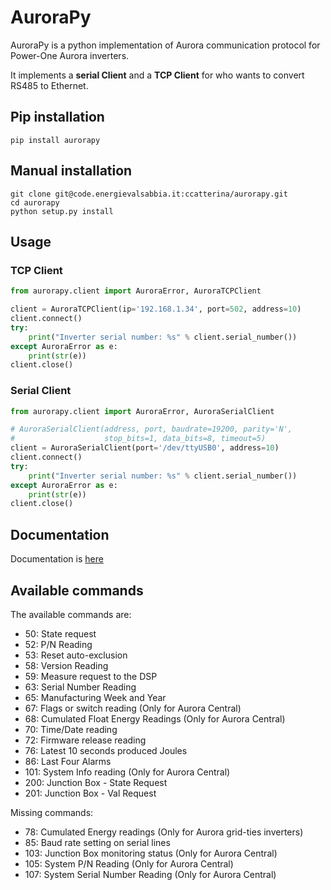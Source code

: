 # AuroraPy
AuroraPy is a python implementation of Aurora communication protocol for Power-One Aurora inverters.

It implements a **serial Client** and a **TCP Client** for who wants to convert RS485 to Ethernet.

## Pip installation
```
pip install aurorapy
```

## Manual installation
```
git clone git@code.energievalsabbia.it:ccatterina/aurorapy.git
cd aurorapy
python setup.py install
```

## Usage

### TCP Client
```python
from aurorapy.client import AuroraError, AuroraTCPClient

client = AuroraTCPClient(ip='192.168.1.34', port=502, address=10)
client.connect()
try:
    print("Inverter serial number: %s" % client.serial_number())
except AuroraError as e:
    print(str(e))
client.close()
```

### Serial Client
```python
from aurorapy.client import AuroraError, AuroraSerialClient

# AuroraSerialClient(address, port, baudrate=19200, parity='N',
#                    stop_bits=1, data_bits=8, timeout=5)
client = AuroraSerialClient(port='/dev/ttyUSB0', address=10)
client.connect()
try:
    print("Inverter serial number: %s" % client.serial_number())
except AuroraError as e:
    print(str(e))
client.close()
```

## Documentation
Documentation is [here](docs/docs.md)

## Available commands

The available commands are:

* 50: State request
* 52: P/N Reading
* 53: Reset auto-exclusion
* 58: Version Reading
* 59: Measure request to the DSP
* 63: Serial Number Reading
* 65: Manufacturing Week and Year
* 67: Flags or switch reading (Only for Aurora Central)
* 68: Cumulated Float Energy Readings (Only for Aurora Central)
* 70: Time/Date reading
* 72: Firmware release reading
* 76: Latest 10 seconds produced Joules
* 86: Last Four Alarms
* 101: System Info reading (Only for Aurora Central)
* 200: Junction Box - State Request
* 201: Junction Box - Val Request

Missing commands:

* 78: Cumulated Energy readings (Only for Aurora grid-ties inverters)
* 85: Baud rate setting on serial lines
* 103: Junction Box monitoring status (Only for Aurora Central)
* 105: System P/N Reading (Only for Aurora Central)
* 107: System Serial Number Reading (Only for Aurora Central)
